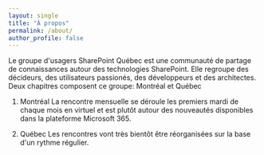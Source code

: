```yaml
---
layout: single
title: "À propos"
permalink: /about/
author_profile: false
---
```


Le groupe d'usagers SharePoint Québec est une communauté de partage de connaissances autour des technologies SharePoint. Elle regroupe des décideurs, des utilisateurs passionés, des développeurs et des architectes. Deux chapitres composent ce groupe: Montréal et Québec

1. Montréal
   La rencontre mensuelle se déroule les premiers mardi de chaque mois en virtuel et est plutôt autour des nouveautés disponibles dans la plateforme Microsoft 365.

3. Québec
   Les rencontres vont très bientôt être réorganisées sur la base d'un rythme régulier.
